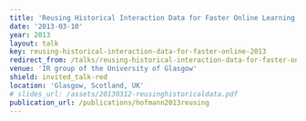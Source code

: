 ```yaml
---
title: 'Reusing Historical Interaction Data for Faster Online Learning to Rank for IR'
date: '2013-03-10'
year: 2013
layout: talk
key: reusing-historical-interaction-data-for-faster-online-2013
redirect_from: /talks/reusing-historical-interaction-data-for-faster-onl-2013.html
venue: 'IR group of the University of Glasgow'
shield: invited_talk-red
location: 'Glasgow, Scotland, UK'
# slides_url: /assets/20130312-reusinghistoricaldata.pdf
publication_url: /publications/hofmann2013reusing
---
```

